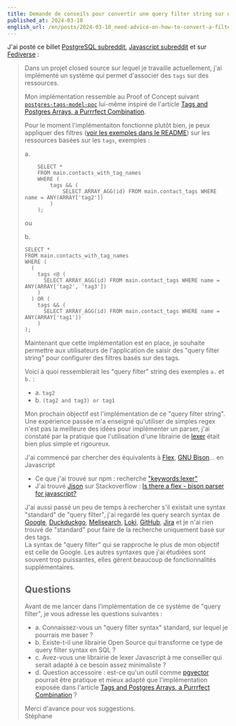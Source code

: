 ```yaml
---
title: Demande de conseils pour convertir une query filter string sur des tags en SQL, exemple "(tag1 and tag2) or tag3" en SQL
published_at: 2024-03-10
english_url: /en/posts/2024-03-10_need-advice-on-how-to-convert-a-filter-string-query-on-tags-in-sql/
---
```


J'ai posté ce billet [PostgreSQL subreddit](https://old.reddit.com/r/PostgreSQL/comments/1bb6qvj/need_advice_on_how_to_convert_a_filter_string/?), [Javascript subreddit](https://old.reddit.com/r/javascript/comments/1bb7952/need_advice_on_how_to_convert_a_filter_string/?) et sur [Fediverse](https://mamot.fr/@stephane_klein/112070931357296387) :

> Dans un projet closed source sur lequel je travaille actuellement, j'ai implémenté un système qui permet d'associer des `tags` sur des ressources.
>
> Mon implémentation ressemble au Proof of Concept suivant [`postgres-tags-model-poc`](https://github.com/stephane-klein/postgres-tags-model-poc) lui-même inspiré de l'article [Tags and Postgres Arrays, a Purrrfect Combination](https://www.crunchydata.com/blog/tags-aand-postgres-arrays-a-purrfect-combination).
>
> Pour le moment l'implémentaiton fonctionne plutôt bien, je peux appliquer des filtres ([voir les exemples dans le README](https://github.com/stephane-klein/postgres-tags-model-poc/blob/552db20b867e36f7e88dfc57201e22cffa2df4d8/README.md?plain=1#L108)) sur les ressources basées sur les `tags`, exemples :
>
> a.
>
> ```
>     SELECT *
>     FROM main.contacts_with_tag_names
>     WHERE (
>         tags && (
>             SELECT ARRAY_AGG(id) FROM main.contact_tags WHERE name = ANY(ARRAY['tag2'])
>         )
>     );
> ```
>
> ou
>
> b.
>
> ```
> SELECT *
> FROM main.contacts_with_tag_names
> WHERE (
>   (
>     tags <@ (
>       SELECT ARRAY_AGG(id) FROM main.contact_tags WHERE name = ANY(ARRAY['tag2', 'tag3'])
>     )
>   ) OR (
>     tags && (
>       SELECT ARRAY_AGG(id) FROM main.contact_tags WHERE name = ANY(ARRAY['tag1'])
>     )
> );
> ```
>
> Maintenant que cette implémentation est en place, je souhaite permettre aux utilisateurs de l'application de saisir des "query filter string" pour configurer des filtres basés sur des tags.
>
> Voici à quoi ressemblerait les "query filter" string des exemples `a.` et `b.` :
>
> - a. `tag2`
> - b. `(tag2 and tag3) or tag1`
>
> Mon prochain objectif est l'implémentation de ce "query filter string".  
> Une expérience passée m'a enseigné qu'utiliser de simples regex n'est pas la meilleure des idées pour implémenter un parser, j'ai constaté par la pratique que l'utilisation d'une librairie de [lexer](https://en.wikipedia.org/wiki/Lexical_analysis) était bien plus simple et rigoureux.
>
> J'ai commencé par chercher des équivalents à [Flex](<https://en.wikipedia.org/wiki/Flex_(lexical_analyser_generator)>), [GNU Bison](https://en.wikipedia.org/wiki/GNU_Bison)… en Javascript
>
> - Ce que j'ai trouvé sur npm : recherche ["keywords:lexer"](https://www.npmjs.com/search?q=keywords%3Alexer&page=1&perPage=20)
> - J'ai trouvé [Jison](https://github.com/zaach/jison) sur Stackoverflow : [Is there a flex - bison parser for javascript?](https://stackoverflow.com/questions/11755104/is-there-a-flex-bison-parser-for-javascript)
>
> J'ai aussi passé un peu de temps à rechercher s'il existait une syntax "standard" de "query filter", j'ai regardé les query search syntax de [Google](https://ahrefs.com/blog/google-advanced-search-operators/), [Duckduckgo](https://duckduckgo.com/duckduckgo-help-pages/results/syntax/), [Melisearch](https://www.meilisearch.com/docs/learn/fine_tuning_results/filtering), [Loki](https://grafana.com/docs/loki/latest/query/log_queries/#labels-format-expression), [GitHub](https://docs.github.com/en/issues/planning-and-tracking-with-projects/customizing-views-in-your-project/filtering-projects), [Jira](https://support.atlassian.com/jira-work-management/docs/use-advanced-search-with-jira-query-language-jql/) et je n'ai rien trouvé de "standard" pour faire de la recherche uniquement basé sur des tags.  
> La syntax de "query filter" qui se rapproche le plus de mon objectif est celle de Google. Les autres syntaxes que j'ai étudiées sont souvent trop puissantes, elles gèrent beaucoup de fonctionnalités supplémentaires.
>
> ## Questions
>
> Avant de me lancer dans l'implémentation de ce système de "query filter", je vous adresse les questions suivantes :
>
> - a. Connaissez-vous un "query filter syntax" standard, sur lequel je pourrais me baser ?
> - b. Existe-t-il une librairie Open Source qui transforme ce type de query filter syntax en SQL ?
> - c. Avez-vous une librairie de lexer Javascript à me conseiller qui serait adapté à ce besoin assez minimaliste ?
> - d. Question accessoire : est-ce qu'un outil comme [pgvector](https://github.com/pgvector/pgvector) pourrait être pratique et mieux adapté que l'implémentation exposée dans l'article [Tags and Postgres Arrays, a Purrrfect Combination](https://www.crunchydata.com/blog/tags-aand-postgres-arrays-a-purrfect-combination) ?
>
> Merci d'avance pour vos suggestions.  
> Stéphane
